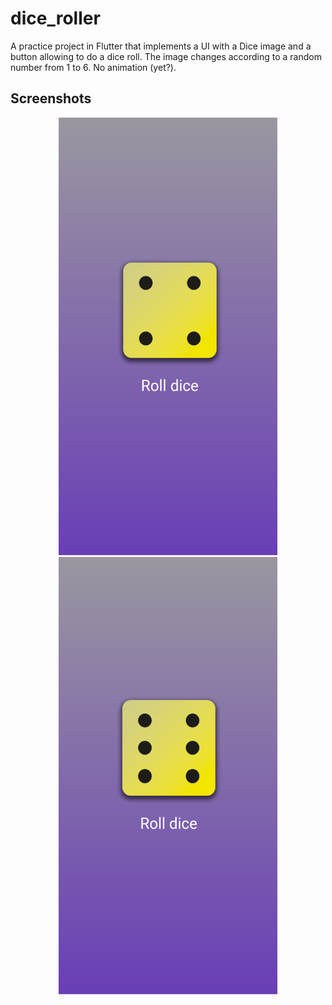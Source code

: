 # dice_roller

A practice project in Flutter that implements a UI with a Dice image and a button allowing to do a dice roll. The image changes according to a random number from 1 to 6. No animation (yet?). 

## Screenshots

<p align="center">
  <img src="screenshots/dice4.png" width="350" height="700">
  <img src="screenshots/dice6.png" width="350" height="700">
</p>
